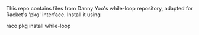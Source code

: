 This repo contains files from Danny Yoo's while-loop repository, 
adapted for Racket's 'pkg' interface. Install it using

raco pkg install while-loop

